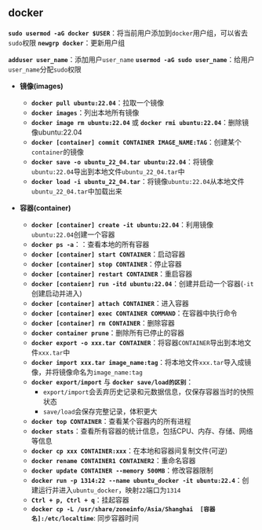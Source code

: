 
## docker

**`sudo usermod -aG docker $USER`**：将当前用户添加到`docker`用户组，可以省去`sudo`权限
**`newgrp docker`**：更新用户组

**`adduser user_name`**：添加用户`user_name`
**`usermod -aG sudo user_name`**：给用户`user_name`分配`sudo`权限

- **镜像(images)**
  - **`docker pull ubuntu:22.04`**：拉取一个镜像
  - **`docker images`**：列出本地所有镜像
  - **`docker image rm ubuntu:22.04`** 或 **`docker rmi ubuntu:22.04`**：删除镜像ubuntu:22.04
  - **`docker [container] commit CONTAINER IMAGE_NAME:TAG`**：创建某个`container`的镜像
  - **`docker save -o ubuntu_22_04.tar ubuntu:22.04`**：将镜像`ubuntu:22.04`导出到本地文件`ubuntu_22_04.tar`中
  - **`docker load -i ubuntu_22_04.tar`**：将镜像`ubuntu:22.04`从本地文件`ubuntu_22_04.tar`中加载出来
  
- **容器(container)**
  - **`docker [container] create -it ubuntu:22.04`**：利用镜像`ubuntu:22.04`创建一个容器
  - **`docker ps -a`**：：查看本地的所有容器
  - **`docker [container] start CONTAINER`**：启动容器
  - **`docker [container] stop CONTAINER`**：停止容器
  - **`docker [container] restart CONTAINER`**：重启容器
  - **`docker [contaienr] run -itd ubuntu:22.04`**：创建并启动一个容器(`-it`创建启动并进入)
  - **`docker [container] attach CONTAINER`**：进入容器
  - **`docker [container] exec CONTAINER COMMAND`**：在容器中执行命令
  - **`docker [container] rm CONTAINER`**：删除容器
  - **`docker container prune`**：删除所有已停止的容器
  - **`docker export -o xxx.tar CONTAINER`**：将容器`CONTAINER`导出到本地文件`xxx.tar`中
  - **`docker import xxx.tar image_name:tag`**：将本地文件`xxx.tar`导入成镜像，并将镜像命名为`image_name:tag`
  - **`docker export/import`** 与 **`docker save/load的区别`**：
    - `export/import`会丢弃历史记录和元数据信息，仅保存容器当时的快照状态
    - `save/load`会保存完整记录，体积更大
  - **`docker top CONTAINER`**：查看某个容器内的所有进程
  - **`docker stats`**：查看所有容器的统计信息，包括CPU、内存、存储、网络等信息
  - **`docker cp xxx CONTAINER:xxx`**：在本地和容器间复制文件(可逆)
  - **`docker rename CONTAINER1 CONTAINER2`**：重命名容器
  - **`docker update CONTAINER --memory 500MB`**：修改容器限制
  - **`docker run -p 1314:22 --name ubuntu_docker -it ubuntu:22.4`**：创建运行并进入`ubuntu_docker`，映射`22`端口为`1314`
  - **`Ctrl + p, Ctrl + q`**：挂起容器
  - **`docker cp -L /usr/share/zoneinfo/Asia/Shanghai  [容器名]:/etc/localtime`**: 同步容器时间
